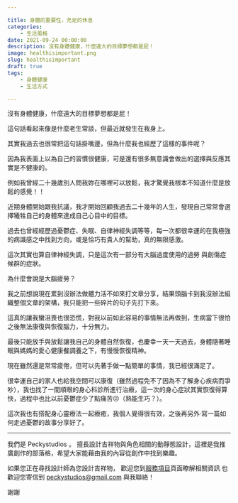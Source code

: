```yaml
---

title: 身體的重要性，充足的休息
categories:
    - 生活風格
date: 2021-09-24 00:00:00
description: 沒有身體健康，什麼遠大的目標夢想都是屁！
image: healthisimportant.png
slug: healthisimportant
draft: true
tags:
    - 身體健康
    - 生活方式

---
```


沒有身體健康，什麼遠大的目標夢想都是屁！

這句話看起來像是什麼老生常談，但最近就發生在我身上。

其實我過去也很常把這句話掛嘴邊，但為什麼我也經歷了這樣的事件呢？

因為我表面上以為自己的習慣很健康，可是還有很多無意識會做出的選擇與反應其實是不健康的。

例如我曾經二十幾歲別人問我妳在哪裡可以放鬆，我才驚覺我根本不知道什麼是放鬆的感覺！！

近期身體開始跟我抗議，我才開始回顧我過去二十幾年的人生，發現自己常常會選擇犧牲自己的身體來達成自己心目中的目標。

過去也曾經經歷過憂鬱症、失眠、自律神經失調等等，每一次都很幸運的在我極強的病識感之中找到方向，或是恰巧有貴人的幫助，真的無限感激。

這次其實也算自律神經失調，只是這次有一部分有大腦過度使用的過勞 與創傷症候群的症狀。

為什麼會說是大腦疲勞？

我之前想說現在累到沒辦法做體力活不如來打文章分享，結果頭腦卡到我沒辦法組織整個文章的架構，我只能把一些碎片的句子先打下來。

這真的讓我蠻沮喪也很恐慌，對我以前如此容易的事情無法再做到，生病當下很怕之後無法康復與恢復腦力，十分無力。

最後只能放手與放鬆讓我自己的身體自然恢復，也慶幸一天一天過去，身體隨著睡眠與媽媽的愛心健康餐調養之下，有慢慢恢復精神。

現在雖然還是常常疲倦，但可以先著手做一點簡單的事情，我已經很滿足了。

很幸運自己的家人也給我空間可以康復（雖然過程免不了因為不了解身心疾病而爭吵），我也找了一間順眼的身心科診所進行治療，這一次的身心症狀其實恢復得算快，過程中也比以前憂鬱症少了點痛苦😖（熟能生巧？）。

這次我也有搭配身心靈療法一起療癒，我個人覺得很有效，之後再另外·寫一篇如何走過憂鬱的故事分享好了。

---

我們是 Peckystudios 。
擅長設計吉祥物與角色相關的動靜態設計，這裡是我推廣創作的部落格，希望大家能藉由我的內容從創作中找到樂趣。

如果您正在尋找設計師為您設計吉祥物，
歡迎您到[服務項目](https://peckyhsieh.wixsite.com/peckystudiosservice)頁面瞭解相關資訊
也歡迎您寄信到 peckystudios@gmail.com 與我聯絡！

謝謝
